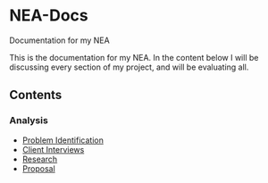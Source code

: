 # NEA-Docs
Documentation for my NEA

This is the documentation for my NEA.
In the content below I will be discussing every section of my project, and will be evaluating all.

## Contents
### Analysis
- [Problem Identification](https://github.com/WolfDen133/NEA-Docs/blob/main/Analysis/Problem%20Identification.md)
- [Client Interviews](https://github.com/WolfDen133/NEA-Docs/blob/main/Analysis/Interviews.md)
- [Research](https://github.com/WolfDen133/NEA-Docs/blob/main/Analysis/Research.md)
- [Proposal](https://github.com/WolfDen133/NEA-Docs/blob/main/Analysis/Proposal.md)

